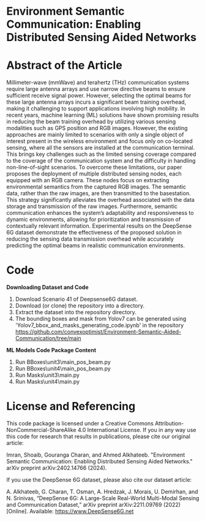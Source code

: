 # Environment Semantic Communication: Enabling Distributed Sensing Aided Networks

# Abstract of the Article
Millimeter-wave (mmWave) and terahertz (THz) communication systems require large antenna arrays and use narrow directive beams to ensure sufficient receive signal power. However, selecting the optimal beams for these large antenna arrays incurs a significant beam training overhead, making it challenging to support applications involving high mobility. In recent years, machine learning (ML) solutions have shown promising results in reducing the beam training overhead by utilizing various sensing modalities such as GPS position and RGB images. However, the existing approaches are mainly limited to scenarios with only a single object of interest present in the wireless environment and focus only on co-located sensing, where all the sensors are installed at the communication terminal. This brings key challenges such as the limited sensing coverage compared to the coverage of the communication system and the difficulty in handling non-line-of-sight scenarios. To overcome these limitations, our paper proposes the deployment of multiple distributed sensing nodes, each equipped with an RGB camera. These nodes focus on extracting environmental semantics from the captured RGB images. The semantic data, rather than the raw images, are then transmitted to the basestation. This strategy significantly alleviates the overhead associated with the data storage and transmission of the raw images. Furthermore, semantic communication enhances the system’s adaptability and responsiveness to dynamic environments, allowing for prioritization and transmission of contextually relevant information. Experimental results on the DeepSense 6G dataset demonstrate the effectiveness of the proposed solution in reducing the sensing data transmission overhead while accurately predicting the optimal beams in realistic communication environments.


# Code

**Downloading Dataset and Code** 
1. Download Scenario 41 of Deepsense6G dataset.
2. Download (or clone) the repository into a directory.
3. Extract the dataset into the repository directory.
4. The bounding boxes and mask from Yolov7 can be generated using 'Yolov7_bbox_and_masks_generating_code.ipynb' in the repository https://github.com/convexoptimist/Environment-Semantic-Aided-Communication/tree/main


**ML Models Code Package Content**
1. Run BBoxes\unit3\main_pos_beam.py
2. Run BBoxes\unit4\main_pos_beam.py
3. Run Masks\unit3\main.py
4. Run Masks\unit4\main.py



# License and Referencing
This code package is licensed under a Creative Commons Attribution-NonCommercial-ShareAlike 4.0 International License. If you in any way use this code for research that results in publications, please cite our original article:

Imran, Shoaib, Gouranga Charan, and Ahmed Alkhateeb. "Environment Semantic Communication: Enabling Distributed Sensing Aided Networks." arXiv preprint arXiv:2402.14766 (2024).

If you use the DeepSense 6G dataset, please also cite our dataset article:

A. Alkhateeb, G. Charan, T. Osman, A. Hredzak, J. Morais, U. Demirhan, and N. Srinivas, “DeepSense 6G: A Large-Scale Real-World Multi-Modal Sensing and     Communication Dataset,” arXiv preprint arXiv:2211.09769 (2022) [Online]. Available: https://www.DeepSense6G.net





